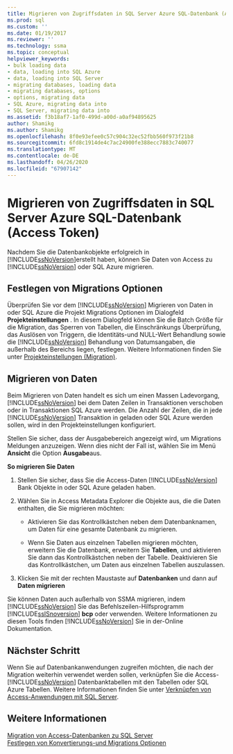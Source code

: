 ```yaml
---
title: Migrieren von Zugriffsdaten in SQL Server Azure SQL-Datenbank (Access Token) | Microsoft-Dokumentation
ms.prod: sql
ms.custom: ''
ms.date: 01/19/2017
ms.reviewer: ''
ms.technology: ssma
ms.topic: conceptual
helpviewer_keywords:
- bulk loading data
- data, loading into SQL Azure
- data, loading into SQL Server
- migrating databases, loading data
- migrating databases, options
- options, migrating data
- SQL Azure, migrating data into
- SQL Server, migrating data into
ms.assetid: f3b18af7-1af0-499d-a00d-a0af94895625
author: Shamikg
ms.author: Shamikg
ms.openlocfilehash: 8f0e93efee0c57c904c32ec52fbb560f973f21b8
ms.sourcegitcommit: 6fd8c1914de4c7ac24900fe388ecc7883c740077
ms.translationtype: MT
ms.contentlocale: de-DE
ms.lasthandoff: 04/26/2020
ms.locfileid: "67907142"
---
```

# <a name="migrating-access-data-into-sql-server---azure-sql-db-accesstosql"></a>Migrieren von Zugriffsdaten in SQL Server Azure SQL-Datenbank (Access Token)
Nachdem Sie die Datenbankobjekte erfolgreich in [!INCLUDE[ssNoVersion](../../includes/ssnoversion-md.md)]erstellt haben, können Sie Daten von Access zu [!INCLUDE[ssNoVersion](../../includes/ssnoversion-md.md)] oder SQL Azure migrieren.  
  
## <a name="setting-migration-options"></a>Festlegen von Migrations Optionen  
Überprüfen Sie vor dem [!INCLUDE[ssNoVersion](../../includes/ssnoversion-md.md)] Migrieren von Daten in oder SQL Azure die Projekt Migrations Optionen im Dialogfeld **Projekteinstellungen** . In diesem Dialogfeld können Sie die Batch Größe für die Migration, das Sperren von Tabellen, die Einschränkungs Überprüfung, das Auslösen von Triggern, die Identitäts-und NULL-Wert Behandlung sowie die [!INCLUDE[ssNoVersion](../../includes/ssnoversion-md.md)] Behandlung von Datumsangaben, die außerhalb des Bereichs liegen, festlegen. Weitere Informationen finden Sie unter [Projekteinstellungen (Migration)](https://msdn.microsoft.com/4caebc9c-8680-4b99-a8fa-89c43161c95d).  
  
## <a name="migrating-data"></a>Migrieren von Daten  
Beim Migrieren von Daten handelt es sich um einen Massen Ladevorgang, [!INCLUDE[ssNoVersion](../../includes/ssnoversion-md.md)] bei dem Daten Zeilen in Transaktionen verschoben oder in Transaktionen SQL Azure werden. Die Anzahl der Zeilen, die in jede [!INCLUDE[ssNoVersion](../../includes/ssnoversion-md.md)] Transaktion in geladen oder SQL Azure werden sollen, wird in den Projekteinstellungen konfiguriert.  
  
Stellen Sie sicher, dass der Ausgabebereich angezeigt wird, um Migrations Meldungen anzuzeigen. Wenn dies nicht der Fall ist, wählen Sie im Menü **Ansicht** die Option **Ausgabe**aus.  
  
**So migrieren Sie Daten**  
  
1.  Stellen Sie sicher, dass Sie die Access-Daten [!INCLUDE[ssNoVersion](../../includes/ssnoversion-md.md)] Bank Objekte in oder SQL Azure geladen haben.  
  
2.  Wählen Sie in Access Metadata Explorer die Objekte aus, die die Daten enthalten, die Sie migrieren möchten:  
  
    -   Aktivieren Sie das Kontrollkästchen neben dem Datenbanknamen, um Daten für eine gesamte Datenbank zu migrieren.  
  
    -   Wenn Sie Daten aus einzelnen Tabellen migrieren möchten, erweitern Sie die Datenbank, erweitern Sie **Tabellen**, und aktivieren Sie dann das Kontrollkästchen neben der Tabelle. Deaktivieren Sie das Kontrollkästchen, um Daten aus einzelnen Tabellen auszulassen.  
  
3.  Klicken Sie mit der rechten Maustaste auf **Datenbanken** und dann auf **Daten migrieren**  
  
Sie können Daten auch außerhalb von SSMA migrieren, indem [!INCLUDE[ssNoVersion](../../includes/ssnoversion-md.md)] Sie das Befehlszeilen-Hilfsprogramm [!INCLUDE[ssISnoversion](../../includes/ssisnoversion-md.md)] **bcp** oder verwenden. Weitere Informationen zu diesen Tools finden [!INCLUDE[ssNoVersion](../../includes/ssnoversion-md.md)] Sie in der-Online Dokumentation.  
  
## <a name="next-step"></a>Nächster Schritt  
Wenn Sie auf Datenbankanwendungen zugreifen möchten, die nach der Migration weiterhin verwendet werden sollen, verknüpfen Sie die Access- [!INCLUDE[ssNoVersion](../../includes/ssnoversion-md.md)] Datenbanktabellen mit den Tabellen oder SQL Azure Tabellen. Weitere Informationen finden Sie unter [Verknüpfen von Access-Anwendungen mit SQL Server](linking-access-applications-to-sql-server-azure-sql-db-accesstosql.md).  
  
## <a name="see-also"></a>Weitere Informationen  
[Migration von Access-Datenbanken zu SQL Server](migrating-access-databases-to-sql-server-azure-sql-db-accesstosql.md)  
[Festlegen von Konvertierungs-und Migrations Optionen](setting-conversion-and-migration-options-accesstosql.md)  
  

